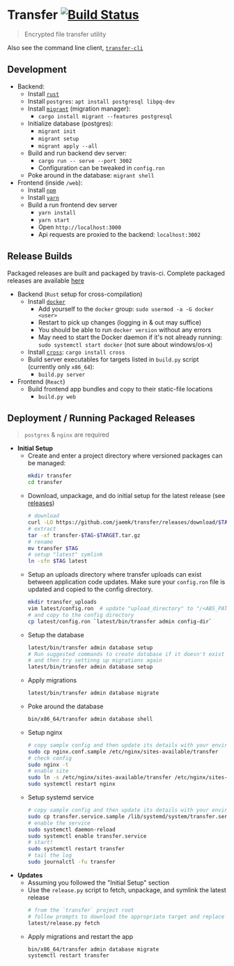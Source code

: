 # Transfer [![Build Status](https://travis-ci.org/jaemk/transfer.svg?branch=develop)](https://travis-ci.org/jaemk/transfer)

> Encrypted file transfer utility

Also see the command line client, [`transfer-cli`](https://github.com/jaemk/transfer-cli)


## Development

- Backend:
    - Install [`rust`](https://www.rust-lang.org/en-US/install.html)
    - Install `postgres`: `apt install postgresql libpq-dev`
    - Install [`migrant`](https://github.com/jaemk/migrant) (migration manager):
        - `cargo install migrant --features postgresql`
    - Initialize database (postgres):
        - `migrant init`
        - `migrant setup`
        - `migrant apply --all`
    - Build and run backend dev server:
        - `cargo run -- serve --port 3002`
        - Configuration can be tweaked in `config.ron`
    - Poke around in the database: `migrant shell`
- Frontend (inside `/web`):
    - Install [`npm`](https://www.npmjs.com/get-npm)
    - Install [`yarn`](https://yarnpkg.com/en/docs/install)
    - Build a run frontend dev server
        - `yarn install`
        - `yarn start`
        - Open `http://localhost:3000`
        - Api requests are proxied to the backend: `localhost:3002`


## Release Builds

Packaged releases are built and packaged by travis-ci. Complete packaged releases are available [here](https://github.com/jaemk/transfer/releases)

- Backend (`Rust` setup for cross-compilation)
    - Install [`docker`](https://www.digitalocean.com/community/tutorials/how-to-install-and-use-docker-on-ubuntu-16-04)
        - Add yourself to the `docker` group: `sudo usermod -a -G docker <user>`
        - Restart to pick up changes (logging in & out may suffice)
        - You should be able to run `docker version` without any errors
        - May need to start the Docker daemon if it's not already running: `sudo systemctl start docker` (not sure about windows/os-x)
    - Install [`cross`](https://github.com/japaric/cross): `cargo install cross`
    - Build server executables for targets listed in `build.py` script (currently only `x86_64`):
        - `build.py server`
- Frontend (`React`)
    - Build frontend app bundles and copy to their static-file locations
        - `build.py web`


## Deployment / Running Packaged Releases

> `postgres` & `nginx` are required

- **Initial Setup**
    - Create and enter a project directory where versioned packages can be managed:
      ```bash
      mkdir transfer
      cd transfer
      ```
    - Download, unpackage, and do initial setup for the latest release
      (see [releases](https://github.com/jaemk/transfer/releases))
       ```bash
       # download
       curl -LO https://github.com/jaemk/transfer/releases/download/$TAG/transfer-$TAG-$TARGET.tar.gz
       # extract
       tar -xf transfer-$TAG-$TARGET.tar.gz
       # rename
       mv transfer $TAG
       # setup "latest" symlink
       ln -sfn $TAG latest
       ```
    - Setup an uploads directory where transfer uploads can exist between application code updates.
      Make sure your `config.ron` file is updated and copied to the config directory.
      ```bash
      mkdir transfer_uploads
      vim latest/config.ron  # update "upload_directory" to "/<ABS_PATH_TO>/transfer/transfer_uploads"
      # and copy to the config directory
      cp latest/config.ron `latest/bin/transfer admin config-dir`
      ```
    - Setup the database
      ```bash
      latest/bin/transfer admin database setup
      # Run suggested commands to create database if it doesn't exist
      # and then try settinng up migrations again
      latest/bin/transfer admin database setup
      ```
    - Apply migrations
      ```bash
      latest/bin/transfer admin database migrate
      ```
    - Poke around the database
      ```bash
      bin/x86_64/transfer admin database shell
      ```
    - Setup nginx
      ```bash
      # copy sample config and then update its details with your environment info
      sudo cp nginx.conf.sample /etc/nginx/sites-available/transfer
      # check config
      sudo nginx -t
      # enable site
      sudo ln -s /etc/nginx/sites-available/transfer /etc/nginx/sites-enabled/transfer
      sudo systemctl restart nginx
      ```
    - Setup systemd service
      ```bash
      # copy sample config and then update its details with your environment info
      sudo cp transfer.service.sample /lib/systemd/system/transfer.service
      # enable the service
      sudo systemctl daemon-reload
      sudo systemctl enable transfer.service
      # start!
      sudo systemctl restart transfer
      # tail the log
      sudo journalctl -fu transfer
      ```
- **Updates**
    - Assuming you followed the "Initial Setup" section
    - Use the `release.py` script to fetch, unpackage, and symlink the latest release
      ```bash
      # from the `transfer` project root
      # follow prompts to download the appropriate target and replace the `latest` symlink
      latest/release.py fetch
      ```
    - Apply migrations and restart the app
      ```bash
      bin/x86_64/transfer admin database migrate
      systemctl restart transfer
      ```
